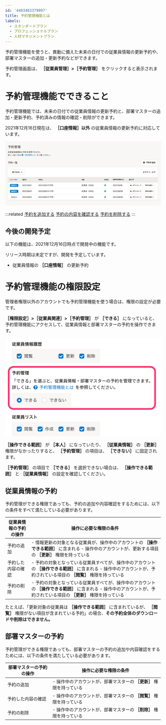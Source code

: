 ```yaml
---
id: '4403483379097'
title: 予約管理機能とは
labels:
  - スタンダードプラン
  - プロフェッショナルプラン
  - 人材マネジメントプラン
---
```

予約管理機能を使うと、異動に備えた未来の日付での従業員情報の更新予約や、部署マスターの追加・更新予約などができます。

予約管理画面は、 **［従業員管理］>［予約管理］** をクリックすると表示されます。

# 予約管理機能でできること

予約管理機能では、未来の日付での従業員情報の更新予約と、部署マスターの追加・更新予約、予約済みの情報の確認・削除ができます。

2021年12月16日現在は、 **［口座情報］以外** の従業員情報の更新予約に対応しています。

![mceclip0.png](./00_mceclip0.png)

:::related
[予約を追加する](https://knowledge.smarthr.jp/hc/ja/articles/4403491370521)
[予約の内容を確認する](https://knowledge.smarthr.jp/hc/ja/articles/4403483367577)
[予約を削除する](https://knowledge.smarthr.jp/hc/ja/articles/4403491360025)
:::

## 今後の開発予定

以下の機能は、2021年12月16日時点で開発中の機能です。

リリース時期は未定ですが、開発を予定しています。

- 従業員情報の **［口座情報］** の更新予約

# 予約管理機能の権限設定

管理者権限以外のアカウントでも予約管理機能を使う場合は、権限の設定が必要です。

 **［権限設定］>［従業員関連］>［予約管理］** が **［できる］** になっていると、予約管理機能にアクセスして、従業員情報と部署マスターの予約を操作できます。

![mceclip0.png](./01_mceclip0.png)

 **［操作できる範囲］** が **［本人］** になっていたり、 **［従業員情報］** の **［更新］** 権限がなかったりすると、 **［予約管理］** の項目は、 **［できない］** に固定されます。

 **［予約管理］** の項目で **［できる］** を選択できない場合は、 **［操作できる範囲］** と **［従業員情報］** の設定を確認してください。

## 従業員情報の予約

予約管理ができる権限であっても、予約の追加や内容確認をするためには、以下の条件をすべて満たしている必要があります。

| 従業員情報の予約の操作 | 操作に必要な権限の条件 |
| --- | --- |
| 予約の追加 |   - 情報更新の対象となる従業員が、操作中のアカウントの **［操作できる範囲］** に含まれる - 操作中のアカウントが、更新する項目の **［更新］** 権限を持っている   |
| 予約した内容の確認 |   - 予約の対象となっている従業員すべてが、操作中のアカウントの **［操作できる範囲］** に含まれる - 操作中のアカウントが、予約されている項目の **［閲覧］** 権限を持っている   |
| 予約の削除 |   - 予約の対象となっている従業員すべてが、操作中のアカウントの **［操作できる範囲］** に含まれる - 操作中のアカウントが、予約されている項目の **［更新］** 権限を持っている   |

たとえば、「更新対象の従業員は **［操作できる範囲］** に含まれているが、 **［閲覧］** 権限がない項目が含まれている予約」の場合、**その予約全体のダウンロードや削除はできません。**

## 部署マスターの予約

予約管理ができる権限であっても、部署マスターの予約の追加や内容確認をするためには、以下の条件を満たしている必要があります。

| 部署マスターの予約の操作 | 操作に必要な権限の条件 |
| --- | --- |
| 予約の追加 |   - 操作中のアカウントが、部署マスターの **［更新］** 権限を持っている   |
| 予約した内容の確認 |   - 操作中のアカウントが、部署マスターの **［閲覧］** 権限を持っている   |
| 予約の削除 |   - 操作中のアカウントが、部署マスターの **［削除］** 権限を持っている   |
